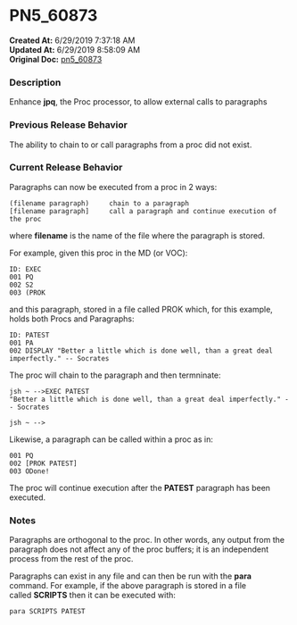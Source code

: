 # PN5_60873

**Created At:** 6/29/2019 7:37:18 AM  
**Updated At:** 6/29/2019 8:58:09 AM  
**Original Doc:** [pn5_60873](https://docs.jbase.com/61286-5-7-3-release-notes/pn5_60873)  


### Description

Enhance **jpq**, the Proc processor, to allow external calls to paragraphs



### Previous Release Behavior

The ability to chain to or call paragraphs from a proc did not exist.



### Current Release Behavior

Paragraphs can now be executed from a proc in 2 ways:



```
(filename paragraph)     chain to a paragraph
[filename paragraph]     call a paragraph and continue execution of the proc
```

where **filename** is the name of the file where the paragraph is stored.

For example, given this proc in the MD (or VOC):



```
ID: EXEC
001 PQ
002 S2
003 (PROK
```

and this paragraph, stored in a file called PROK which, for this example, holds both Procs and Paragraphs:



```
ID: PATEST
001 PA
002 DISPLAY "Better a little which is done well, than a great deal imperfectly." -- Socrates
```

The proc will chain to the paragraph and then termninate:



```
jsh ~ -->EXEC PATEST
"Better a little which is done well, than a great deal imperfectly." -- Socrates

jsh ~ -->
```

Likewise, a paragraph can be called within a proc as in:



```
001 PQ
002 [PROK PATEST]
003 ODone!
```

The proc will continue execution after the **PATEST** paragraph has been executed.



### Notes

Paragraphs are orthogonal to the proc. In other words, any output from the paragraph does not affect any of the proc buffers; it is an independent process from the rest of the proc.

Paragraphs can exist in any file and can then be run with the **para** command. For example, if the above paragraph is stored in a file called **SCRIPTS** then it can be executed with:



```
para SCRIPTS PATEST
```
